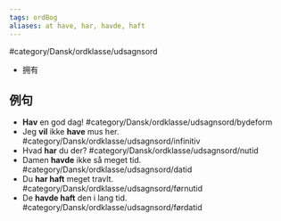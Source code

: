 ```yaml
---
tags: ordBog
aliases: at have, har, havde, haft
---
```


#category/Dansk/ordklasse/udsagnsord 
- 拥有

## 例句

- **Hav** en god dag! #category/Dansk/ordklasse/udsagnsord/bydeform
- Jeg **vil** ikke **have** mus her. #category/Dansk/ordklasse/udsagnsord/infinitiv
- Hvad **har** du der? #category/Dansk/ordklasse/udsagnsord/nutid
- Damen **havde** ikke så meget tid. #category/Dansk/ordklasse/udsagnsord/datid
- Du **har haft** meget travlt. #category/Dansk/ordklasse/udsagnsord/førnutid
- De **havde haft** den i lang tid. #category/Dansk/ordklasse/udsagnsord/førdatid